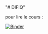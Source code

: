 "# DIFIQ" 

pour lire le cours : 

[![Binder](https://mybinder.org/badge_logo.svg)](https://mybinder.org/v2/gh/jcr-lyxor/DIFIQ/master)

